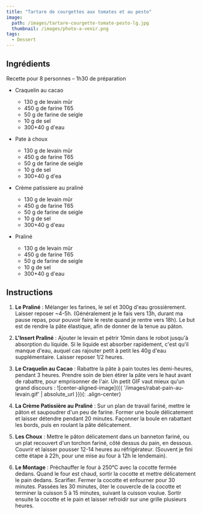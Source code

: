 ```yaml
---
title: "Tartare de courgettes aux tomates et au pesto"
image: 
  path: /images/tartare-courgette-tomate-pesto-lg.jpg
  thumbnail: /images/photo-a-venir.png
tags:
  - Dessert
---
```


## Ingrédients

Recette pour 8 personnes – 1h30 de préparation

* Craquelin au cacao
	* 130 g de levain mûr
	* 450 g de farine T65
	* 50 g de farine de seigle
	* 10 g de sel
	* 300+40 g d'eau
	
* Pate à choux
	* 130 g de levain mûr
	* 450 g de farine T65
	* 50 g de farine de seigle
	* 10 g de sel
	* 300+40 g d'ea
	
* Crème patissiere au praliné
	* 130 g de levain mûr
	* 450 g de farine T65
	* 50 g de farine de seigle
	* 10 g de sel
	* 300+40 g d'eau
	
* Praliné
	* 130 g de levain mûr
	* 450 g de farine T65
	* 50 g de farine de seigle
	* 10 g de sel
	* 300+40 g d'eau

## Instructions

1. **Le Praliné** : Mélanger les farines, le sel et 300g d'eau grossièrement. Laisser reposer ~4-5h. (Généralement je le fais vers 13h, durant ma pause repas, pour pouvoir faire le reste quand je rentre vers 18h). Le but est de rendre la pâte élastique, afin de donner de la tenue au pâton.

2. **L'Insert Praliné** : Ajouter le levain et pétrir 10min dans le robot jusqu'à absorption du liquide. Si le liquide est absorber rapidement, c'est qu'il manque d'eau, auquel cas rajouter petit à petit les 40g d'eau supplémentaire. Laisser reposer 1/2 heures.

3. **Le Craquelin au Cacao** : Rabattre la pâte à pain toutes les demi-heures, pendant 3 heures. Prendre soin de bien étirer la pâte vers le haut avant de rabattre, pour emprisonner de l'air. Un petit GIF vaut mieux qu'un grand discours : 
![center-aligned-image]({{ '/images/rabat-pain-au-levain.gif' | absolute_url }}){: .align-center}

4. **La Crème Patissière au Praliné** : Sur un plan de travail fariné, mettre le pâton et saupoudrer d'un peu de farine. Former une boule délicatement et laisser détendre pendant 20 minutes. Façonner la boule en rabattant les bords, puis en roulant la pâte délicatement.

5. **Les Choux** : Mettre le pâton délicatement dans un banneton fariné, ou un plat recouvert d'un torchon fariné, côté dessus du pain, en dessous. Couvrir et laisser pousser 12-14 heures au réfrigérateur. (Souvent je fini cette étape à 22h, pour une mise au four à 12h le lendemain).

6. **Le Montage** : Préchauffer le four à 250°C avec la cocotte fermée dedans. Quand le four est chaud, sortir la cocotte et mettre délicatement le pain dedans. Scarifier. Fermer la cocotte et enfourner pour 30 minutes. Passées les 30 minutes, ôter le couvercle de la cocotte et terminer la cuisson 5 à 15 minutes, suivant la cuisson voulue. Sortir ensuite la cocotte et le pain et laisser refroidir sur une grille plusieurs heures.
